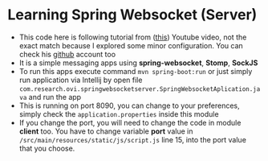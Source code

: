# Learning Spring Websocket (Server)

- This code here is following tutorial from ([this](https://www.youtube.com/watch?v=U4lqTmFmbAM)) Youtube video, not the exact match because I explored some minor configuration. You can check his [github](https://github.com/ShaneLee) account too
- It is a simple messaging apps using **spring-websocket**, **Stomp**, **SockJS**
- To run this apps execute command `mvn spring-boot:run` or just simply run application via Intellij by open file `com.research.ovi.springwebsocketserver.SpringWebsocketAplication.java` and run the app
- This is running on port 8090, you can change to your preferences, simply check the `application.properties` inside this module
- If you change the port, you will need to change the code in module **client** too. You have to change variable **port** value in `/src/main/resources/static/js/script.js` line 15, into the port value that you choose.